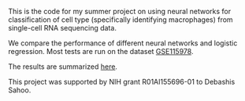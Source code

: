 This is the code for my summer project on using neural networks for classification of cell type (specifically identifying macrophages) from single-cell RNA sequencing data. 

We compare the performance of different neural networks and logistic regression. Most tests are run on the dataset <a href='https://www.ncbi.nlm.nih.gov/geo/query/acc.cgi?acc=GSE115978'>GSE115978</a>. 

The results are summarized <a href='https://salt-sunspot-21e.notion.site/Results-Updated-ff5c62a04c684eeabb05bea9b8eef459?pvs=4'>here</a>. 

This project was supported by NIH grant R01AI155696-01 to Debashis Sahoo.
